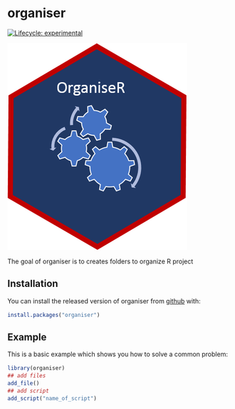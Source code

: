 
<!-- README.md is generated from README.Rmd. Please edit that file -->
organiser
=========

<!-- badges: start -->
[![Lifecycle: experimental](https://img.shields.io/badge/lifecycle-experimental-orange.svg)](https://www.tidyverse.org/lifecycle/#experimental) <!-- badges: end -->

![sticker](inst/figures/organiseR.png)

The goal of organiser is to creates folders to organize R project

Installation
------------

You can install the released version of organiser from [github](https://CRAN.R-project.org) with:

``` r
install.packages("organiser")
```

Example
-------

This is a basic example which shows you how to solve a common problem:

``` r
library(organiser)
## add files
add_file()
## add script
add_script("name_of_script")
```
